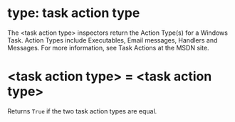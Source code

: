 # type: task action type

The &lt;task action type&gt; inspectors return the Action Type(s) for a Windows Task. Action Types include Executables, Email messages, Handlers and Messages. For more information, see Task Actions at the MSDN site.

# &lt;task action type&gt; = &lt;task action type&gt;

Returns `True` if the two task action types are equal.
